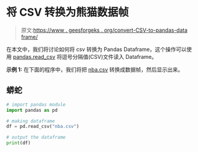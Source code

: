 # 将 CSV 转换为熊猫数据帧

> 原文:[https://www . geesforgeks . org/convert-CSV-to-pandas-data frame/](https://www.geeksforgeeks.org/convert-csv-to-pandas-dataframe/)

在本文中，我们将讨论如何将 csv 转换为 Pandas Dataframe，这个操作可以使用 [pandas.read_csv](https://www.geeksforgeeks.org/python-read-csv-using-pandas-read_csv/) 将逗号分隔值(CSV)文件读入 Dataframe。

**示例 1:** 在下面的程序中，我们将把 [nba.csv](https://media.geeksforgeeks.org/wp-content/uploads/nba.csv) 转换成数据帧，然后显示出来。

## 蟒蛇

```py
# import pandas module 
import pandas as pd 

# making dataframe 
df = pd.read_csv("nba.csv") 

# output the dataframe
print(df)
```